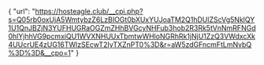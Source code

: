 {
  "url": "https://hosteagle.club/__cpi.php?s=Q05rb0oxUjA5WmtybzZ6LzBIOGt0bXUxYUJoaTM2Q1hDUlZScVg5NklQY1U1QnJBZjN3YUFHUGRaOGZmZHhBVGcyNHFub3hob2R3Rk5tVnNmRFNGd0hlYjhhVG9pcmxiQU1WVXNHUUxTbmtwWHloNGRhRk1jNjU1ZzQ3VWdxcXk4UUcrUE4zUG16TWlzSEcwT2IyTXZnPT0%3D&r=aW5zdGFncmFtLmNvbQ%3D%3D&__cpo=1"
}
